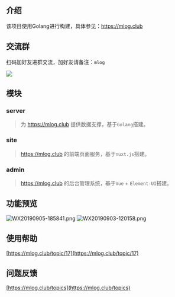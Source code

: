 ## 介绍
该项目使用Golang进行构建，具体参见：https://mlog.club

## 交流群

扫码加好友进群交流，加好友请备注：`mlog`

![](https://i.loli.net/2019/06/25/5d11effb3458934717.png)

## 模块
### server
> 为 https://mlog.club 提供数据支撑，基于`Golang`搭建。

### site
> https://mlog.club 的前端页面服务，基于`nuxt.js`搭建。


### admin
> https://mlog.club 的后台管理系统，基于`Vue` + `Element-UI`搭建。

## 功能预览
![WX20190905-185841.png](https://i.loli.net/2019/09/05/jXpoIDciyfE8n9t.png)
![WX20190903-120158.png](https://i.loli.net/2019/09/03/AsETB2OJpXD6gUV.png)

## 使用帮助
[https://mlog.club/topic/17](https://mlog.club/topic/17)

## 问题反馈

[https://mlog.club/topics](https://mlog.club/topics)
